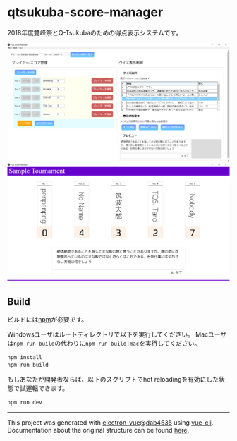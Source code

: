 # qtsukuba-score-manager
2018年度雙峰祭とQ-Tsukubaのための得点表示システムです。

![control](./demo/control.png)
![view](./demo/view.png)


## Build
ビルドには[npm](https://www.npmjs.com/)が必要です。

Windowsユーザはルートディレクトリで以下を実行してください。
Macユーザは`npm run build`の代わりに`npm run build:mac`を実行してください。

``` bash
npm install
npm run build
```

もしあなたが開発者ならば、以下のスクリプトでhot reloadingを有効にした状態で試運転できます。

``` bash
npm run dev
```


---

This project was generated with [electron-vue](https://github.com/SimulatedGREG/electron-vue)@[dab4535](https://github.com/SimulatedGREG/electron-vue/tree/dab4535ddea5bb2f8cb754c117d75cc1af2d1f5b) using [vue-cli](https://github.com/vuejs/vue-cli). Documentation about the original structure can be found [here](https://simulatedgreg.gitbooks.io/electron-vue/content/index.html).
